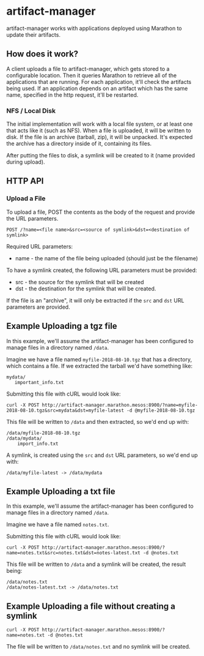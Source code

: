 # artifact-manager

artifact-manager works with applications deployed using Marathon to update their artifacts.

## How does it work?

A client uploads a file to artifact-manager, which gets stored to a configurable location. Then
it queries Marathon to retrieve all of the applications that are running. For each application,
it'll check the artifacts being used. If an application depends on an artifact which has the
same name, specified in the http request, it'll be restarted.

### NFS / Local Disk

The initial implementation will work with a local file system, or at least one that acts like it (such as NFS). When
a file is uploaded, it will be written to disk. If the file is an archive (tarball, zip), it will be unpacked. It's
expected the archive has a directory inside of it, containing its files.

After putting the files to disk, a symlink will be created to it (name provided during upload).

## HTTP API

### Upload a File

To upload a file, POST the contents as the body of the request and provide the
URL parameters.

`POST /?name=<file name>&src=<source of symlink>&dst=<destination of symlink>`

Required URL parameters:

* name - the name of the file being uploaded (should just be the filename)

To have a symlink created, the following URL parameters must be provided:

* src - the source for the symlink that will be created
* dst - the destination for the symlink that will be created.

If the file is an "archive", it will only be extracted if the `src` and `dst` URL parameters
are provided.

## Example Uploading a tgz file

In this example, we'll assume the artifact-manager has been configured to manage files in a directory named
`/data`.

Imagine we have a file named `myfile-2018-08-10.tgz` that has a directory, which contains a file. If we
extracted the tarball we'd have something like:

```
mydata/
   important_info.txt
```

Submitting this file with cURL would look like:

```
curl -X POST http://artifact-manager.marathon.mesos:8900/?name=myfile-2018-08-10.tgz&src=mydata&dst=myfile-latest -d @myfile-2018-08-10.tgz
```

This file will be written to `/data` and then extracted, so we'd end up with:

```
/data/myfile-2018-08-10.tgz
/data/mydata/
    import_info.txt
```

A symlink, is created using the `src` and `dst` URL parameters, so we'd end up with:

```
/data/myfile-latest -> /data/mydata
```

## Example Uploading a txt file

In this example, we'll assume the artifact-manager has been configured to manage files in a directory named
`/data`.

Imagine we have a file named `notes.txt`.

Submitting this file with cURL would look like:

```
curl -X POST http://artifact-manager.marathon.mesos:8900/?name=notes.txt&src=notes.txt&dst=notes-latest.txt -d @notes.txt
```

This file will be written to `/data` and a symlink will be created, the result being:

```
/data/notes.txt
/data/notes-latest.txt -> /data/notes.txt
```

## Example Uploading a file without creating a symlink

```
curl -X POST http://artifact-manager.marathon.mesos:8900/?name=notes.txt -d @notes.txt
```

The file will be written to `/data/notes.txt` and no symlink will be created.